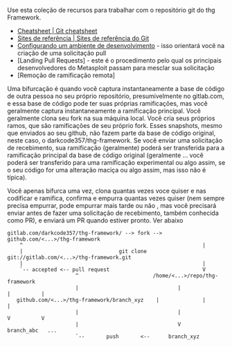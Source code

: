 Use esta coleção de recursos para trabalhar com o repositório git do thg Framework.

* [Cheatsheet | Git cheatsheet](http://127.0.0.1:8000/dev/git/Git-cheatsheet/)
* [Sites de referência | Sites de referência do Git](http://127.0.0.1:8000/dev/git/Git-Reference-Sites/)
* [Configurando um ambiente de desenvolvimento]() - isso orientará você na criação de uma solicitação pull
* [Landing Pull Requests] - este é o procedimento pelo qual os principais desenvolvedores do Metasploit passam para mesclar sua solicitação
* [Remoção de ramificação remota]

Uma bifurcação é quando você captura instantaneamente a base de código de outra pessoa no seu próprio repositório, 
presumivelmente no gitlab.com, e essa base de código pode ter suas próprias ramificações, 
mas você geralmente captura instantaneamente a ramificação principal. Você geralmente clona seu fork na sua máquina local. 
Você cria seus próprios ramos, que são ramificações de seu próprio fork. Esses snapshots, mesmo que enviados ao seu github, 
não fazem parte da base de código original, neste caso, o darkcode357/thg-framework. Se você enviar uma solicitação de recebimento, 
sua ramificação (geralmente) poderá ser transferida para a ramificação principal da base de código original (geralmente ... você poderá ser transferido para uma ramificação experimental ou algo assim, se o seu código for uma alteração maciça ou algo assim, mas isso não é típica).

Você apenas bifurca uma vez, clona quantas vezes voce quiser e nas codificar e ramifica, confirma e empurra quantas vezes quiser (nem sempre precisa empurrar, pode empurrar mais tarde ou não , mas você precisará enviar antes de fazer uma solicitação de recebimento, também conhecida como PR), e enviará um PR quando estiver pronto. Ver abaixo
```
gitlab.com/darkcode357/thg-framework/ --> fork --> github.com/<...>/thg-framework
    ^                                                          |
    |                               git clone git://gitlab.com/<...>/thg-framework.git
    |                                                          |
    `-- accepted <-- pull request                              V
                      ^                        /home/<...>/repo/thg-framework
                      |                                |              |          |
   github.com/<...>/thg-framework/branch_xyz    |              |          |
                      |                                |              V          V
                      |                                V           branch_abc   ...
                      `--       push       <--      branch_xyz
```

